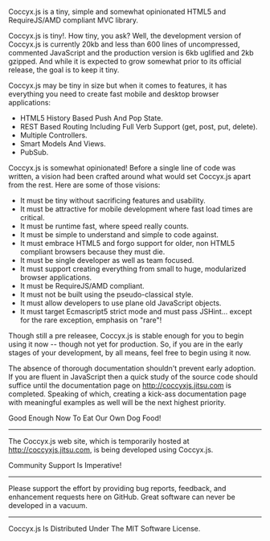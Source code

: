 Coccyx.js is a tiny, simple and somewhat opinionated HTML5 and RequireJS/AMD compliant MVC library.

Coccyx.js is tiny!. How tiny, you ask? Well, the development version of Coccyx.js is currently 20kb and less than 600 lines of uncompressed, commented JavaScript and the production version is 6kb uglified and 2kb gzipped. And while it is expected to grow somewhat prior to its official release, the goal is to keep it tiny.

Coccyx.js may be tiny in size but when it comes to features, it has everything you need to create fast mobile and desktop browser applications:

+ HTML5 History Based Push And Pop State.
+ REST Based Routing Including Full Verb Support (get, post, put, delete).
+ Multiple Controllers.
+ Smart Models And Views.
+ PubSub.

Coccyx.js is somewhat opinionated! Before a single line of code was written, a vision had been crafted around what would set Coccyx.js apart from the rest. Here are some of those visions:

+ It must be tiny without sacrificing features and usability.
+ It must be attractive for mobile development where fast load times are critical.
+ It must be runtime fast, where speed really counts.
+ It must be simple to understand and simple to code against.
+ It must embrace HTML5 and forgo support for older, non HTML5 compliant browsers because they must die.
+ It must be single developer as well as team focused.
+ It must support creating everything from small to huge, modularized browser applications.
+ It must be RequireJS/AMD compliant.
+ It must not be built using the pseudo-classical style.
+ It must allow developers to use plane old JavaScript objects.
+ It must target Ecmascript5 strict mode and must pass JSHint... except for the rare exception, emphasis on "rare"!

Though still a pre releasee, Coccyx.js is stable enough for you to begin using it now -- though not yet for production. So, if you are in the early stages of your development, by all means, feel free to begin using it now.

The absence of thorough documentation shouldn't prevent early adoption. If you are fluent in JavaScript then a quick study of the source code should suffice until the documentation page on http://coccyxjs.jitsu.com is completed. Speaking of which, creating a kick-ass documentation page with meaningful examples as well will be the next highest priority.

Good Enough Now To Eat Our Own Dog Food!
***
The Coccyx.js web site, which is temporarily hosted at http://coccyxjs.jitsu.com, is being developed using Coccyx.js.

Community Support Is Imperative!
***
Please support the effort by providing bug reports, feedback, and enhancement requests here on GitHub. Great software can never be developed in a vacuum.

***
Coccyx.js Is Distributed Under The MIT Software License.
